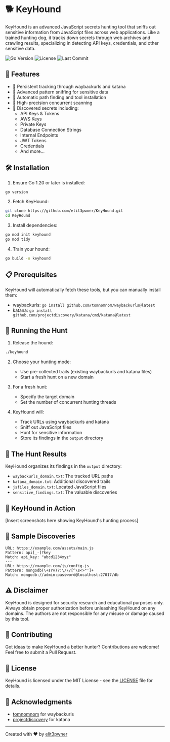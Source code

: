 # 🐕 KeyHound

KeyHound is an advanced JavaScript secrets hunting tool that sniffs out sensitive information from JavaScript files across web applications. Like a trained hunting dog, it tracks down secrets through web archives and crawling results, specializing in detecting API keys, credentials, and other sensitive data.

![Go Version](https://img.shields.io/badge/Go-1.20+-00ADD8?style=for-the-badge&logo=go)
![License](https://img.shields.io/badge/License-MIT-green?style=for-the-badge)
![Last Commit](https://img.shields.io/badge/Last_Commit-June_2024-orange?style=for-the-badge)

## 🌟 Features

- 🐾 Persistent tracking through waybackurls and katana
- 👃 Advanced pattern sniffing for sensitive data
- 🦮 Automatic path finding and tool installation
- 🎯 High-precision concurrent scanning
- 🦴 Discovered secrets including:
  - API Keys & Tokens
  - AWS Keys
  - Private Keys
  - Database Connection Strings
  - Internal Endpoints
  - JWT Tokens
  - Credentials
  - And more...

## 🛠️ Installation

1. Ensure Go 1.20 or later is installed:
```bash
go version
```

2. Fetch KeyHound:
```bash
git clone https://github.com/elit3pwner/KeyHound.git
cd KeyHound
```

3. Install dependencies:
```bash
go mod init keyhound
go mod tidy
```

4. Train your hound:
```bash
go build -o keyhound
```

## 📋 Prerequisites

KeyHound will automatically fetch these tools, but you can manually install them:

- waybackurls: `go install github.com/tomnomnom/waybackurls@latest`
- katana: `go install github.com/projectdiscovery/katana/cmd/katana@latest`

## 🏃 Running the Hunt

1. Release the hound:
```bash
./keyhound
```

2. Choose your hunting mode:
   - Use pre-collected trails (existing waybackurls and katana files)
   - Start a fresh hunt on a new domain

3. For a fresh hunt:
   - Specify the target domain
   - Set the number of concurrent hunting threads

4. KeyHound will:
   - Track URLs using waybackurls and katana
   - Sniff out JavaScript files
   - Hunt for sensitive information
   - Store its findings in the `output` directory

## 📂 The Hunt Results

KeyHound organizes its findings in the `output` directory:
- `waybackurls_domain.txt`: The tracked URL paths
- `katana_domain.txt`: Additional discovered trails
- `jsfiles_domain.txt`: Located JavaScript files
- `sensitive_findings.txt`: The valuable discoveries

## 📸 KeyHound in Action

[Insert screenshots here showing KeyHound's hunting process]

## 🎯 Sample Discoveries

```plaintext
URL: https://example.com/assets/main.js
Pattern: api[_-]?key
Match: api_key: "abcd1234xyz"
---
URL: https://example.com/js/config.js
Pattern: mongodb(\+srv)?:\/\/[^\s<>"']+
Match: mongodb://admin:password@localhost:27017/db
```

## ⚠️ Disclaimer

KeyHound is designed for security research and educational purposes only. Always obtain proper authorization before unleashing KeyHound on any domains. The authors are not responsible for any misuse or damage caused by this tool.

## 🤝 Contributing

Got ideas to make KeyHound a better hunter? Contributions are welcome! Feel free to submit a Pull Request.

## 📝 License

KeyHound is licensed under the MIT License - see the [LICENSE](LICENSE) file for details.

## 🙏 Acknowledgments

- [tomnomnom](https://github.com/tomnomnom) for waybackurls
- [projectdiscovery](https://github.com/projectdiscovery) for katana

---
Created with ❤️ by [elit3pwner](https://github.com/elit3pwner/)